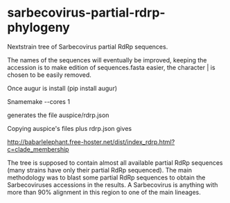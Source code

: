 # sarbecovirus-partial-rdrp-phylogeny

Nextstrain tree of Sarbecovirus partial RdRp sequences.

The names of the sequences will eventually be improved, keeping the accession is to make edition of sequences.fasta easier, the character | is chosen to be easily removed.

Once augur is install (pip install augur)

Snamemake --cores 1 

generates the file auspice/rdrp.json

Copying auspice's files plus rdrp.json gives

http://babarlelephant.free-hoster.net/dist/index_rdrp.html?c=clade_membership


The tree is supposed to contain almost all available partial RdRp sequences (many strains have only their partial RdRp sequenced). The main methodology was to blast some partial RdRp sequences to obtain the Sarbecoviruses accessions in the results. A Sarbecovirus is anything with more than 90% alignment in this region to one of the main lineages.

